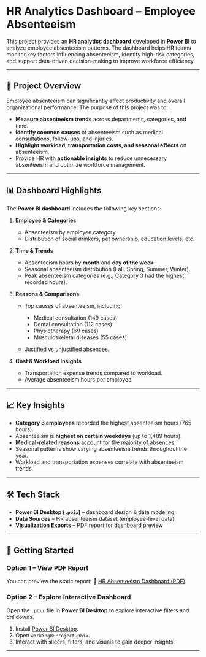 # HR Analytics Dashboard – Employee Absenteeism

This project provides an **HR analytics dashboard** developed in **Power BI** to analyze employee absenteeism patterns. The dashboard helps HR teams monitor key factors influencing absenteeism, identify high-risk categories, and support data-driven decision-making to improve workforce efficiency.

---

## 📌 Project Overview

Employee absenteeism can significantly affect productivity and overall organizational performance. The purpose of this project was to:

* **Measure absenteeism trends** across departments, categories, and time.
* **Identify common causes** of absenteeism such as medical consultations, follow-ups, and injuries.
* **Highlight workload, transportation costs, and seasonal effects** on absenteeism.
* Provide HR with **actionable insights** to reduce unnecessary absenteeism and optimize workforce management.

---

## 📊 Dashboard Highlights

The **Power BI dashboard** includes the following key sections:

1. **Employee & Categories**

   * Absenteeism by employee category.
   * Distribution of social drinkers, pet ownership, education levels, etc.

2. **Time & Trends**

   * Absenteeism hours by **month** and **day of the week**.
   * Seasonal absenteeism distribution (Fall, Spring, Summer, Winter).
   * Peak absenteeism categories (e.g., Category 3 had the highest recorded hours).

3. **Reasons & Comparisons**

   * Top causes of absenteeism, including:

     * Medical consultation (149 cases)
     * Dental consultation (112 cases)
     * Physiotherapy (69 cases)
     * Musculoskeletal diseases (55 cases)
   * Justified vs unjustified absences.

4. **Cost & Workload Insights**

   * Transportation expense trends compared to workload.
   * Average absenteeism hours per employee.

---

## 📈 Key Insights

* **Category 3 employees** recorded the highest absenteeism hours (765 hours).
* Absenteeism is **highest on certain weekdays** (up to 1,489 hours).
* **Medical-related reasons** account for the majority of absences.
* Seasonal patterns show varying absenteeism trends throughout the year.
* Workload and transportation expenses correlate with absenteeism trends.

---

## 🛠️ Tech Stack

* **Power BI Desktop (`.pbix`)** – dashboard design & data modeling
* **Data Sources** – HR absenteeism dataset (employee-level data)
* **Visualization Exports** – PDF report for dashboard preview

---

## 🚀 Getting Started

### Option 1 – View PDF Report

You can preview the static report:
📄 [HR Absenteeism Dashboard (PDF)](./workingHRProject.pdf)

### Option 2 – Explore Interactive Dashboard

Open the `.pbix` file in **Power BI Desktop** to explore interactive filters and drilldowns.

1. Install [Power BI Desktop](https://powerbi.microsoft.com/desktop/).
2. Open `workingHRProject.pbix`.
3. Interact with slicers, filters, and visuals to gain deeper insights.

---
